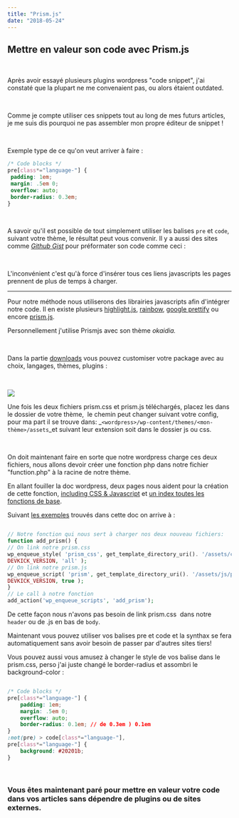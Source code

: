 ```yaml
---
title: "Prism.js"
date: "2018-05-24"
---
```


## Mettre en valeur son code avec Prism.js

 

Après avoir essayé plusieurs plugins wordpress "code snippet", j'ai constaté que la plupart ne me convenaient pas, ou alors étaient outdated.

 

Comme je compte utiliser ces snippets tout au long de mes futurs articles, je me suis dis pourquoi ne pas assembler mon propre éditeur de snippet !

 

Exemple type de ce qu'on veut arriver à faire :

```css
/* Code blocks */
pre[class*="language-"] {
 padding: 1em;
 margin: .5em 0;
 overflow: auto;
 border-radius: 0.3em;
}

```

 

A savoir qu'il est possible de tout simplement utiliser les balises `pre` et `code`, suivant votre thème, le résultat peut vous convenir. Il y a aussi des sites comme _[Github Gist](https://gist.github.com/)_ pour préformater son code comme ceci :

 

<script src="https://gist.github.com/kev-landry/8417101bc1650e4c2290590fc84b1aed.js"></script>

L'inconvénient c'est qu'à force d'insérer tous ces liens javascripts les pages prennent de plus de temps à charger.

* * *

Pour notre méthode nous utiliserons des librairies javascripts afin d'intégrer notre code. Il en existe plusieurs [highlight.js](https://highlightjs.org/), [rainbow](https://craig.is/making/rainbows), [google prettify](https://github.com/google/code-prettify) ou encore [prism.js](http://prismjs.com/).

Personnellement j'utilise Prismjs avec son thème _okaidia._

 

Dans la partie [downloads](http://prismjs.com/download.html) vous pouvez customiser votre package avec au choix, langages, thèmes, plugins :

 

![](http://kevinlandry.io/wp-content/uploads/2018/06/Prism_Download_Page.png)

Une fois les deux fichiers prism.css et prism.js téléchargés, placez les dans le dossier de votre thème,  le chemin peut changer suivant votre config, pour ma part il se trouve dans: _`<wordpress>/wp-content/themes/<mon-thème>/assets`_et suivant leur extension soit dans le dossier js ou css.

 

On doit maintenant faire en sorte que notre wordpress charge ces deux fichiers, nous allons devoir créer une fonction php dans notre fichier "function.php" à la racine de notre thème.

En allant fouiller la doc wordpress, deux pages nous aident pour la création de cette fonction, [including CSS & Javascript](https://developer.wordpress.org/themes/basics/including-css-javascript/) et [un index toutes les fonctions de base](https://codex.wordpress.org/Function_Reference).

Suivant [les exemples](https://developer.wordpress.org/themes/basics/including-css-javascript/#combining-enqueue-functions) trouvés dans cette doc on arrive à :

```php

// Notre fonction qui nous sert à charger nos deux nouveau fichiers:
function add_prism() {
// On link notre prism.css
wp_enqueue_style( 'prism_css', get_template_directory_uri(). '/assets/css/prism.css', array(), 
DEVKICK_VERSION, 'all' );
// On link notre prism.js
wp_enqueue_script( 'prism', get_template_directory_uri(). '/assets/js/prism.js', array(), 
DEVKICK_VERSION, true );
}
// Le call à notre fonction
add_action('wp_enqueue_scripts', 'add_prism');

```

De cette façon nous n'avons pas besoin de link prism.css  dans notre `header` ou de .js en bas de `body`.

Maintenant vous pouvez utiliser vos balises pre et code et la synthax se fera automatiquement sans avoir besoin de passer par d'autres sites tiers!

Vous pouvez aussi vous amusez à changer le style de vos balise dans le prism.css, perso j'ai juste changé le border-radius et assombri le background-color :

```css

/* Code blocks */
pre[class*="language-"] {
	padding: 1em;
	margin: .5em 0;
	overflow: auto;
	border-radius: 0.1em; // de 0.3em ) 0.1em
}
:not(pre) > code[class*="language-"],
pre[class*="language-"] {
	background: #20201b;
}

```

 

### Vous êtes maintenant paré pour mettre en valeur votre code dans vos articles sans dépendre de plugins ou de sites externes.
